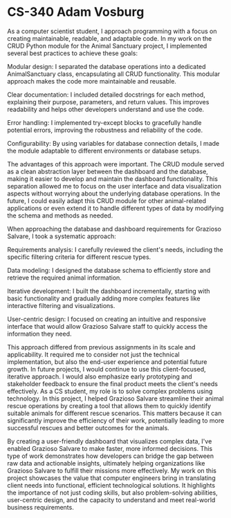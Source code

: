 # CS-340 Adam Vosburg

As a computer scientist student, I approach programming with a focus on creating maintainable, readable, and adaptable code. In my work on the CRUD Python module for the Animal Sanctuary project, I implemented several best practices to achieve these goals:

Modular design: I separated the database operations into a dedicated AnimalSanctuary class, encapsulating all CRUD functionality. This modular approach makes the code more maintainable and reusable.

Clear documentation: I included detailed docstrings for each method, explaining their purpose, parameters, and return values. This improves readability and helps other developers understand and use the code.

Error handling: I implemented try-except blocks to gracefully handle potential errors, improving the robustness and reliability of the code.

Configurability: By using variables for database connection details, I made the module adaptable to different environments or database setups.

The advantages of this approach were important. The CRUD module served as a clean abstraction layer between the dashboard and the database, making it easier to develop and maintain the dashboard functionality. This separation allowed me to focus on the user interface and data visualization aspects without worrying about the underlying database operations. In the future, I could easily adapt this CRUD module for other animal-related applications or even extend it to handle different types of data by modifying the schema and methods as needed. 

When approaching the database and dashboard requirements for Grazioso Salvare, I took a systematic approach:

Requirements analysis: I carefully reviewed the client's needs, including the specific filtering criteria for different rescue types.

Data modeling: I designed the database schema to efficiently store and retrieve the required animal information.

Iterative development: I built the dashboard incrementally, starting with basic functionality and gradually adding more complex features like interactive filtering and visualizations. 

User-centric design: I focused on creating an intuitive and responsive interface that would allow Grazioso Salvare staff to quickly access the information they need.

This approach differed from previous assignments in its scale and applicability. It required me to consider not just the technical implementation, but also the end-user experience and potential future growth. In future projects, I would continue to use this client-focused, iterative approach. I would also emphasize early prototyping and stakeholder feedback to ensure the final product meets the client's needs effectively. As a CS student, my role is to solve complex problems using technology. In this project, I helped Grazioso Salvare streamline their animal rescue operations by creating a tool that allows them to quickly identify suitable animals for different rescue scenarios. This matters because it can significantly improve the efficiency of their work, potentially leading to more successful rescues and better outcomes for the animals.

By creating a user-friendly dashboard that visualizes complex data, I've enabled Grazioso Salvare to make faster, more informed decisions. This type of work demonstrates how developers can bridge the gap between raw data and actionable insights, ultimately helping organizations like Grazioso Salvare to fulfill their missions more effectively. My work on this project showcases the value that computer engineers bring in translating client needs into functional, efficient technological solutions. It highlights the importance of not just coding skills, but also problem-solving abilities, user-centric design, and the capacity to understand and meet real-world business requirements.
